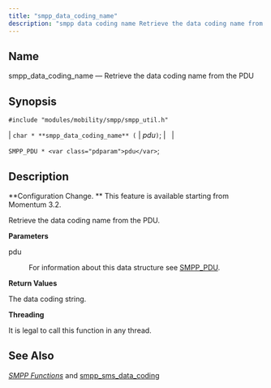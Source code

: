 ```yaml
---
title: "smpp_data_coding_name"
description: "smpp data coding name Retrieve the data coding name from the PDU char smpp data coding name pdu SMPP PDU pdu Configuration Change This feature is available starting from Momentum 3 2 Retrieve the data coding name from the PDU pdu For information about this data structure see SMPP PDU..."
---
```


<a name="apis.smpp_data_coding_name"></a> 
## Name

smpp_data_coding_name — Retrieve the data coding name from the PDU

## Synopsis

`#include "modules/mobility/smpp/smpp_util.h"`

| `char * **smpp_data_coding_name** (` | <var class="pdparam">pdu</var>`)`; |   |

`SMPP_PDU * <var class="pdparam">pdu</var>`;<a name="idp61224576"></a> 
## Description

**Configuration Change. ** This feature is available starting from Momentum 3.2.

Retrieve the data coding name from the PDU.

**<a name="idp61227456"></a> Parameters**

<dl class="variablelist">

<dt>pdu</dt>

<dd>

For information about this data structure see [SMPP_PDU](/momentum/3/3-api/structs-smpp-pdu).

</dd>

</dl>

**<a name="idp61230912"></a> Return Values**

The data coding string.

**<a name="idp61231824"></a> Threading**

It is legal to call this function in any thread.

<a name="idp61232928"></a> 
## See Also

[*SMPP Functions*](/momentum/3/3-api/smpp) and [smpp_sms_data_coding](/momentum/mobile/mobile-reference/mobility-conf-smpp-sms-data-coding)